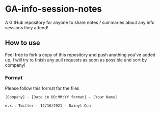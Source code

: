 # GA-info-session-notes

A GitHub repository for anyone to share notes / summaries about any info sessions they attend!

## How to use

Feel free to fork a copy of this repository and push anything you've added up, I will try to finish any pull requests as soon as possible and sort by company!

### Format

Please follow this format for the files

```
[Company] - [Date in DD:MM:YY format] - [Your Name]

e.x.: Twitter - 12/16/2021 - Dainyl Cua
